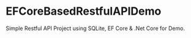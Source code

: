 # EFCoreBasedRestfulAPIDemo

Simple Restful API Project using SQLite, EF Core & .Net Core for Demo.
